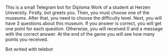This is a small Telegram bot for Diploma Work of a student at Herzen University.
Firstly, bot greets you. Then, you must choose one of the museums. After that, you need to choose the difficulty level.
Next, you will have 3 questions about this museum. If you answer is correct, you will get one point for each question.
Otherwise, you will received 0 and a message with the correct answer.
At the end of the game you will see how many points you received.

Bot writed with telebot
